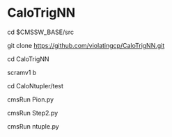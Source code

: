 # CaloTrigNN
cd $CMSSW_BASE/src

git clone https://github.com/violatingcp/CaloTrigNN.git

cd CaloTrigNN

scramv1 b

cd CaloNtupler/test

cmsRun Pion.py

cmsRun Step2.py

cmsRun ntuple.py
